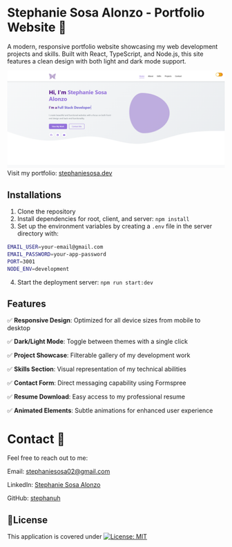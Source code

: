 # Stephanie Sosa Alonzo - Portfolio Website 🌟

A modern, responsive portfolio website showcasing my web development projects and skills. Built with React, TypeScript, and Node.js, this site features a clean design with both light and dark mode support.

![myImageHere](client/public/images/myDev.PNG)
Visit my portfolio: [stephaniesosa.dev](https://stephaniesosa.dev/)

## Installations

1) Clone the repository
2) Install dependencies for root, client, and server: `npm install`
3) Set up the environment variables by creating a `.env` file in the server directory with:
```sh
EMAIL_USER=your-email@gmail.com
EMAIL_PASSWORD=your-app-password
PORT=3001
NODE_ENV=development
```
4) Start the deployment server: `npm run start:dev`

## Features

✅ **Responsive Design**: Optimized for all device sizes from mobile to desktop

✅ **Dark/Light Mode**: Toggle between themes with a single click

✅ **Project Showcase**: Filterable gallery of my development work

✅ **Skills Section**: Visual representation of my technical abilities 

✅ **Contact Form**: Direct messaging capability using Formspree

✅ **Resume Download**: Easy access to my professional resume

✅ **Animated Elements**: Subtle animations for enhanced user experience

# Contact 📝 
Feel free to reach out to me:

Email: stephaniesosa02@gmail.com

LinkedIn: [Stephanie Sosa Alonzo](https://www.linkedin.com/in/stephanie-sosa-alonzo/)

GitHub: [stephanuh](https://github.com/stephanuh)

## 📜License
This application is covered under [![License: MIT](https://img.shields.io/badge/License-MIT-yellow.svg)](https://opensource.org/licenses/MIT)